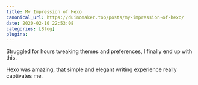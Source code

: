 ```yaml
---
title: My Impression of Hexo
canonical_url: https://duinomaker.top/posts/my-impression-of-hexo/
date: 2020-02-10 22:53:08
categories: [Blog]
plugins:
---
```


Struggled for hours tweaking themes and preferences, I finally end up with this.

Hexo was amazing, that simple and elegant writing experience really captivates me.